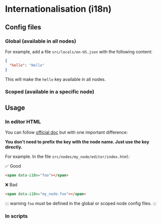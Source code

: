 # Internationalisation (i18n)

## Config files

### Global (available in all nodes)

For example, add a file `src/locals/en-US.json` with the following content:

```json
{
  "hello": "Hello"
}
```

This will make the `hello` key available in all nodes.

### Scoped (available in a specific node)



## Usage

### In editor HTML

You can follow [official doc](https://nodered.org/docs/creating-nodes/i18n) but with one important difference:

**You don't need to prefix the key with the node name. Just use the key directly.**

For example. In the file `src/nodes/my_node/editor/index.html`:

✅ Good

```html
<span data-i18n="foo"></span>
```

❌ Bad

```html
<span data-i18n="my_node.foo"></span>
```

::: warning
`foo` must be defined in the global or scoped node config files.
:::

### In scripts

